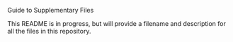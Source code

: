 Guide to Supplementary Files

This README is in progress, but will provide a filename and description for all the files in this repository.
